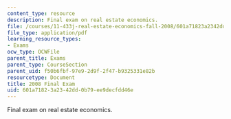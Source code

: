 ```yaml
---
content_type: resource
description: Final exam on real estate economics.
file: /courses/11-433j-real-estate-economics-fall-2008/601a71823a2342dd0b79ee9decfdd46e_exam2_2008.pdf
file_type: application/pdf
learning_resource_types:
- Exams
ocw_type: OCWFile
parent_title: Exams
parent_type: CourseSection
parent_uid: f50b6fbf-97e9-2d9f-2f47-b9325331e82b
resourcetype: Document
title: 2008 Final Exam
uid: 601a7182-3a23-42dd-0b79-ee9decfdd46e
---
```

Final exam on real estate economics.

